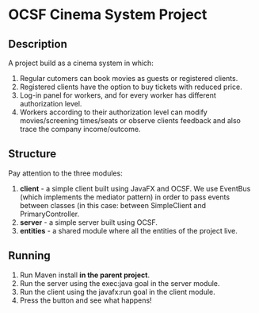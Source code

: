 # OCSF Cinema System Project

## Description
A project build as a cinema system in which: 
1. Regular cutomers can book movies as guests or registered clients.
2. Registered clients have the option to buy tickets with reduced price.
3. Log-in panel for workers, and for every worker has different authorization level.
4. Workers according to their authorization level can modify movies/screening times/seats or observe clients feedback and also trace the company income/outcome.


## Structure
Pay attention to the three modules:
1. **client** - a simple client built using JavaFX and OCSF. We use EventBus (which implements the mediator pattern) in order to pass events between classes (in this case: between SimpleClient and PrimaryController.
2. **server** - a simple server built using OCSF.
3. **entities** - a shared module where all the entities of the project live.

## Running
1. Run Maven install **in the parent project**.
2. Run the server using the exec:java goal in the server module.
3. Run the client using the javafx:run goal in the client module.
4. Press the button and see what happens!
